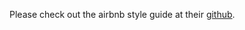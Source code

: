 Please check out the airbnb style guide at their  [github](https://github.com/airbnb/javascript/blob/master/README.md).